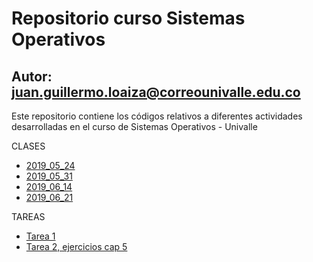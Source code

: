 # Repositorio curso Sistemas Operativos
## Autor: juan.guillermo.loaiza@correounivalle.edu.co

Este repositorio contiene los códigos relativos a diferentes actividades
desarrolladas en el curso de Sistemas Operativos - Univalle

CLASES

* [2019_05_24](2019_05_24)
* [2019_05_31](2019_05_31)
* [2019_06_14](2019_06_14)
* [2019_06_21](2019_06_21)



TAREAS

* [Tarea 1](tarea_01_ostep)
* [Tarea 2, ejercicios cap 5](Ejercicios_programacion_C05)
